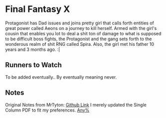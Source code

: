 # Final Fantasy X

Protagonist has Dad issues and joins pretty girl that calls forth entities of great power called Aeons on a journey to kill herself. Armed with the girl's cousin that enables you lot to deal a shit ton of damage to what is supposed to be difficult boss fights, the Protagonist and the gang sets forth to the wonderous realm of shit RNG called Spira. Also, the girl met his father 10 years and 3 months ago. :| 

## Runners to Watch

  To be added eventually..
  By eventually meaning never.

## Notes

  Original Notes from MrTyton: [Github Link][1] I merely updated the Single Column PDF to fit my preferences.
  [Any%][2] 

  [1]: https://github.com/MrTyton/Final-Fantasy-Speedruns
  [2]: https://github.com/nightbox69/Speedruns/blob/master/Games/Final%20Fantasy%20X/FFX_Any_%20-%20Single%20Column.pdf
